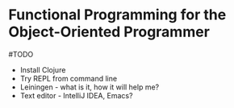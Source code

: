 Functional Programming for the Object-Oriented Programmer
=========
#TODO
* Install Clojure 
* Try REPL from command line
* Leiningen - what is it, how it will help me? 
* Text editor - IntelliJ IDEA, Emacs?
